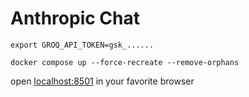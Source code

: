 # Anthropic Chat

```shell
export GROQ_API_TOKEN=gsk_......

docker compose up --force-recreate --remove-orphans
```

open [localhost:8501](http://localhost:8501) in your favorite browser

